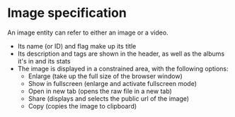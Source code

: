 # Image specification
An image entity can refer to either an image or a video. 
- Its name (or ID) and flag make up its title
- Its description and tags are shown in the header, as well as the albums it's in and its stats
- The image is displayed in a constrained area, with the following options: 
  - Enlarge (take up the full size of the browser window)
  - Show in fullscreen (enlarge and activate fullscreen mode)
  - Open in new tab (opens the raw file in a new tab)
  - Share (displays and selects the public url of the image)
  - Copy (copies the image to clipboard)


